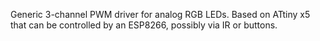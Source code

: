 Generic 3-channel PWM driver for analog RGB LEDs. Based on ATtiny x5 that can be controlled by an ESP8266, possibly via IR or buttons.
